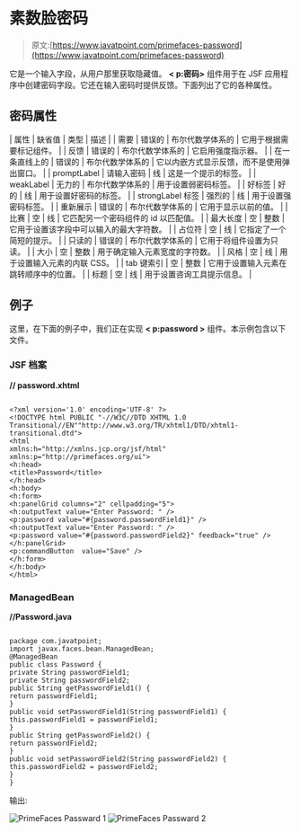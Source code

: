 # 素数脸密码

> 原文:[https://www.javatpoint.com/primefaces-password](https://www.javatpoint.com/primefaces-password)

它是一个输入字段，从用户那里获取隐藏值。 **< p:密码>** 组件用于在 JSF 应用程序中创建密码字段。它还在输入密码时提供反馈。下面列出了它的各种属性。

## 密码属性

| 属性 | 缺省值 | 类型 | 描述 |
| 需要 | 错误的 | 布尔代数学体系的 | 它用于根据需要标记组件。 |
| 反馈 | 错误的 | 布尔代数学体系的 | 它启用强度指示器。 |
| 在一条直线上的 | 错误的 | 布尔代数学体系的 | 它以内嵌方式显示反馈，而不是使用弹出窗口。 |
| promptLabel | 请输入密码 | 线 | 这是一个提示的标签。 |
| weakLabel | 无力的 | 布尔代数学体系的 | 用于设置弱密码标签。 |
| 好标签 | 好的 | 线 | 用于设置好密码的标签。 |
| strongLabel 标签 | 强烈的 | 线 | 用于设置强密码标签。 |
| 重新展示 | 错误的 | 布尔代数学体系的 | 它用于显示以前的值。 |
| 比赛 | 空 | 线 | 它匹配另一个密码组件的 id 以匹配值。 |
| 最大长度 | 空 | 整数 | 它用于设置该字段中可以输入的最大字符数。 |
| 占位符 | 空 | 线 | 它指定了一个简短的提示。 |
| 只读的 | 错误的 | 布尔代数学体系的 | 它用于将组件设置为只读。 |
| 大小 | 空 | 整数 | 用于确定输入元素宽度的字符数。 |
| 风格 | 空 | 线 | 用于设置输入元素的内联 CSS。 |
| tab 键索引 | 空 | 整数 | 它用于设置输入元素在跳转顺序中的位置。 |
| 标题 | 空 | 线 | 用于设置咨询工具提示信息。 |

## 例子

这里，在下面的例子中，我们正在实现 **< p:password >** 组件。本示例包含以下文件。

### JSF 档案

**// password.xhtml**

```

<?xml version='1.0' encoding='UTF-8' ?>
<!DOCTYPE html PUBLIC "-//W3C//DTD XHTML 1.0 Transitional//EN""http://www.w3.org/TR/xhtml1/DTD/xhtml1-transitional.dtd">
<html 
xmlns:h="http://xmlns.jcp.org/jsf/html"
xmlns:p="http://primefaces.org/ui">
<h:head>
<title>Password</title>
</h:head>
<h:body>
<h:form>
<h:panelGrid columns="2" cellpadding="5">
<h:outputText value="Enter Password: " />
<p:password value="#{password.passwordField1}" />
<h:outputText value="Enter Password: " />
<p:password value="#{password.passwordField2}" feedback="true" />
</h:panelGrid>
<p:commandButton  value="Save" />
</h:form>
</h:body>
</html>

```

### ManagedBean

**//Password.java**

```

package com.javatpoint;
import javax.faces.bean.ManagedBean;
@ManagedBean
public class Password {
private String passwordField1;  
private String passwordField2;  
public String getPasswordField1() {
return passwordField1;
}
public void setPasswordField1(String passwordField1) {
this.passwordField1 = passwordField1;
}
public String getPasswordField2() {
return passwordField2;
}
public void setPasswordField2(String passwordField2) {
this.passwordField2 = passwordField2;
}
}

```

输出:

![PrimeFaces Passward 1](../Images/d263ab21ed788c4e6bedfc1bdb91316c.png)
![PrimeFaces Passward 2](../Images/65eb9a3d99bd04450794cf6991526a8d.png)